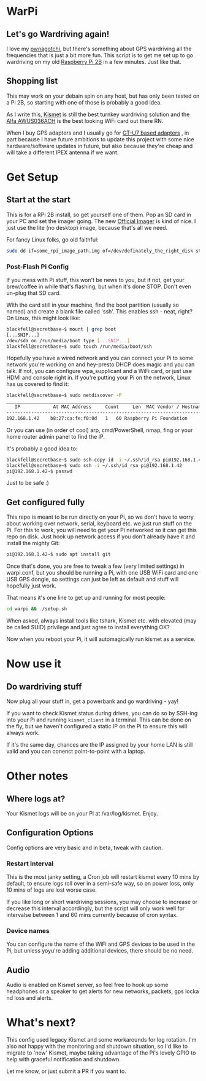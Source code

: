 # WarPi

## Let's go Wardriving again! 

I love my [pwnagotchi](https://pwnagotchi.ai), but there's something about
GPS wardriving all the frequencies that is just a bit more fun. This script is
to get me set up to go wardriving on my old 
[Raspberry Pi 2B](https://www.raspberrypi.com/products/raspberry-pi-2-model-b/)
in a few minutes. Just like that. 

## Shopping list

This may work on your debain spin on any host, but has only been tested on a
Pi 2B, so starting with one of those is probably a good idea.

As I write this, [Kismet](https://www.kismetwireless.net) is still the best 
turnkey wardriving solution and the 
[Alfa AWUS036ACH](https://www.alfa.com.tw/products/awus036ach) is the best 
looking WiFi card out there RN.

When I buy GPS adapters and I usually go for 
[GT-U7 based adapters](https://hobbycomponents.com/wired-wireless/1069-gt-u7-gps-module-with-eeprom-and-active-antenna)
, in part because I have future ambitions to update this project with some 
nice hardware/software updates in future, but also because they're cheap and 
will take a different IPEX antenna if we want. 

# Get Setup

## Start at the start

This is for a RPi 2B install, so get yourself one of them. Pop an SD card in 
your PC and set the imager going. The new 
[Official Imager](https://www.raspberrypi.com/news/raspberry-pi-imager-imaging-utility/) 
is kind of nice. I just use the lite (no desktop) image, because that's all 
we need. 

For fancy Linux folks, go old faithful:

```bash
sudo dd if=some_rpi_image_path.img of=/dev/definately_the_right_disk status=progress
```

### Post-Flash Pi Config

If you mess with Pi stuff, this won't be news to you, but if not, get your 
brew/coffee in while that's flashing, but when it's done STOP. Don't even 
un-plug that SD card. 

With the card still in your machine, find the boot partition (usually so 
named) and create a blank file called 'ssh'. This enables ssh - neat, right?
On Linux, this might look like:

```bash
blackfell@secretbase~$ mount | grep boot
[...SNIP...]
/dev/sda on /run/media/boot type [...SNIP...]
blackfell@secretbase~$ sudo touch /run/media/boot/ssh
```

Hopefully you have a wired network and you can connect your Pi to some network
you're working on and hey-presto DHCP does magic and you can talk. If not, you 
can configure wpa_supplicant and a WiFi card, or just use HDMI and console right 
in. If you're putting your Pi on the network, Linux has us covered to find it:

```bash
blackfell@secretbase~$ sudo netdiscover -P
_____________________________________________________________________________
   IP            At MAC Address     Count     Len  MAC Vendor / Hostname      
-----------------------------------------------------------------------------
192.168.1.42	b8:27:ca:fe:f0:0d	1	60 Raspberry Pi Foundation
```

Or you can use (in order of cool) arp, cmd/PowerShell, nmap, fing or your 
home router admin panel to find the IP. 

It's probably a good idea to:

```bash
blackfell@secretbase~$ sudo ssh-copy-id -i ~/.ssh/id_rsa pi@192.168.1.42
blackfell@secretbase~$ sudo ssh -i ~/.ssh/id_rsa pi@192.168.1.42
pi@192.168.1.42~$ passwd
```

Just to be safe :)

## Get configured fully

This repo is meant to be run directly on your Pi, so we don't have to worry 
about working over network, serial, keyboard etc. we just run stuff on the Pi.
For this to work, you will need to get your Pi networked so it can get this 
repo on disk. Just hook up network access if you don't already have it and 
install the mighty Git:

```bash
pi@192.168.1.42~$ sudo apt install git
```

Once that's done, you are free to tweak a few (very limited settings) in warpi.conf, 
but you should be running a Pi, with one USB WiFi card and one USB GPS dongle, 
so settings can just be left as default and stuff will hopefully just work. 

That means it's one line to get up and running for most people:

```bash
cd warpi && ./setup.sh
```

When asked, always install tools like tshark, Kismet etc. with elevated (may
be called SUID) privilege and just agree to install everything OK? 

Now when you reboot your Pi, it will automagically run kismet as a service.

# Now use it

## Do wardriving stuff

Now plug all your stuff in, get a powerbank and go wardriving - yay! 

If you want to check Kismet status during drives, you can do so by SSH-ing
into your Pi and running `kismet_client` in a terminal. This can be done on
the fly, but we haven't configured a static IP on the Pi to ensure this will 
always work.

If it's the same day, chances are the IP assigned by your home LAN is still 
valid and you can conenct point-to-point with a laptop. 

# Other notes

## Where logs at?

Your Kismet logs will be on your Pi at /var/log/kismet. Enjoy.

## Configuration Options

Config options are very basic and in beta, tweak with caution.

### Restart Interval

This is the most janky setting, a Cron job will restart kismet every 10 mins
by default, to ensure logs roll over in a semi-safe way, so on power loss, 
only 10 mins of logs are lost worse case. 

If you like long or short wardriving sessions, you may choose to increase or 
decrease this interval accordingly, but the script will only work well for 
intervalse between 1 and 60 mins currently because of cron syntax. 

### Device names

You can configure the name of the WiFi and GPS devices to be used in the Pi, 
but unless yoyu're adding additional devices, there should be no need. 

## Audio

Audio is enabled on Kismet server, so feel free to hook up some headphones 
or a speaker to get alerts for new networks, packets, gps locka nd loss and 
alerts. 

# What's next?

This config used legacy Kismet and some workarounds for log rotation. I'm also 
not happy with the monitoring and shutdown situation, so I'd like to migrate to 
'new' Kismet, maybe taking advantage of the Pi's lovely GPIO to help with 
graceful notification and shutdown.

Let me know, or just submit a PR if you want to. 
